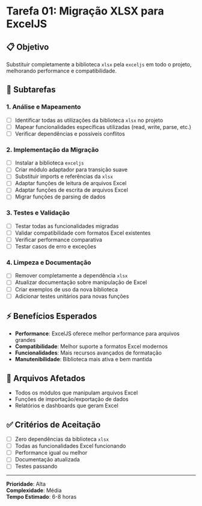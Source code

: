 # Tarefa 01: Migração XLSX para ExcelJS

## 📋 Objetivo
Substituir completamente a biblioteca `xlsx` pela `exceljs` em todo o projeto, melhorando performance e compatibilidade.

## 🎯 Subtarefas

### 1. Análise e Mapeamento
- [ ] Identificar todas as utilizações da biblioteca `xlsx` no projeto
- [ ] Mapear funcionalidades específicas utilizadas (read, write, parse, etc.)
- [ ] Verificar dependências e possíveis conflitos

### 2. Implementação da Migração  
- [ ] Instalar a biblioteca `exceljs` 
- [ ] Criar módulo adaptador para transição suave
- [ ] Substituir imports e referências da `xlsx`
- [ ] Adaptar funções de leitura de arquivos Excel
- [ ] Adaptar funções de escrita de arquivos Excel  
- [ ] Migrar funções de parsing de dados

### 3. Testes e Validação
- [ ] Testar todas as funcionalidades migradas
- [ ] Validar compatibilidade com formatos Excel existentes
- [ ] Verificar performance comparativa
- [ ] Testar casos de erro e exceções

### 4. Limpeza e Documentação
- [ ] Remover completamente a dependência `xlsx`
- [ ] Atualizar documentação sobre manipulação de Excel
- [ ] Criar exemplos de uso da nova biblioteca
- [ ] Adicionar testes unitários para novas funções

## ⚡ Benefícios Esperados
- **Performance**: ExcelJS oferece melhor performance para arquivos grandes
- **Compatibilidade**: Melhor suporte a formatos Excel modernos  
- **Funcionalidades**: Mais recursos avançados de formatação
- **Manutenibilidade**: Biblioteca mais ativa e bem mantida

## 🔧 Arquivos Afetados
- Todos os módulos que manipulam arquivos Excel
- Funções de importação/exportação de dados
- Relatórios e dashboards que geram Excel

## ✅ Critérios de Aceitação
- [ ] Zero dependências da biblioteca `xlsx`
- [ ] Todas as funcionalidades Excel funcionando
- [ ] Performance igual ou melhor
- [ ] Documentação atualizada
- [ ] Testes passando

---
**Prioridade**: Alta  
**Complexidade**: Média  
**Tempo Estimado**: 6-8 horas
